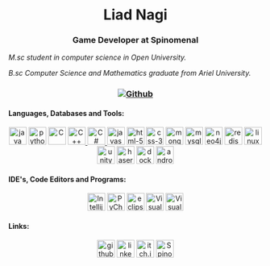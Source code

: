 <h1 align="center">Liad Nagi
<h3 align="center">Game Developer at Spinomenal</h3></h1>




<p align="center"><i>

M.sc student in computer science in Open University.

B.sc Computer Science and Mathematics graduate from Ariel University.

</i></p>

<h3 align="center"> 


[![Github](https://img.shields.io/github/followers/LIADN7?label=Followers&style=social)](https://github.com/LIADN7)

</h3>


<h4 align="left">Languages, Databases and Tools:</h4>
<p align="center">
<a href="https://www.java.com" target="Java"> <img src="https://github.com/get-icon/geticon/blob/master/icons/java.svg" alt="java" width="35" height="35"/></a>
<a href="https://www.python.org" target="Python"> <img src="https://github.com/get-icon/geticon/blob/master/icons/python.svg" alt="python" width="35" height="35"/></a>
<a href="https://en.wikipedia.org/wiki/C_(programming_language)" title="C"> <img src="https://github.com/get-icon/geticon/blob/master/icons/c.svg" alt="C" width="35" height="35"/></a>
<a href="https://www.cplusplus.com/" title="C++"> <img src="https://github.com/get-icon/geticon/blob/master/icons/c-plusplus.svg" alt="C++" width="35" height="35"/>  </a>
<a href="https://www.c-sharpcorner.com/" title="C#"> <img src="https://github.com/get-icon/geticon/blob/master/icons/c-sharp.svg" alt="C#" width="35" height="35"/>  </a>
<a href="https://developer.mozilla.org/he/docs/Web/JavaScript"> <img src="https://github.com/get-icon/geticon/blob/master/icons/javascript.svg" alt="javascript" width="35" height="35"/></a>
<a href="https://developer.mozilla.org/he/docs/Web/HTML"> <img src="https://github.com/get-icon/geticon/blob/master/icons/html-5.svg" alt="html-5" width="35" height="35"/></a>
<a href="https://developer.mozilla.org/en-US/docs/Web/CSS"> <img src="https://github.com/get-icon/geticon/blob/master/icons/css-3.svg" alt="css-3" width="35" height="35"/></a>
<a href="https://www.mongodb.com/"> <img src="https://img.icons8.com/color/50/000000/mongodb.png" alt="mongodb" width="35" height="35"/></a>
<a href="https://www.mysql.com/"> <img src="https://github.com/get-icon/geticon/blob/master/icons/mysql.svg" alt="mysql" width="35" height="35"/></a>
<a href="https://neo4j.com/"> <img src="https://iconape.com/wp-content/files/qy/83705/svg/neo4j.svg" alt="neo4j" width="35" height="35"/></a>
<a href="https://redis.io/"> <img src="https://cdn.iconscout.com/icon/free/png-256/redis-83994.png" alt="redis" width="35" height="35"/></a>
<a href="https://www.linux.org/"> <img src="https://github.com/get-icon/geticon/blob/master/icons/linux-tux.svg" alt="linux" width="35" height="35"/></a>
<a href="https://unity.com/"> <img src="https://onecode.co.il/onecode/wp-content/uploads/2021/11/unity-logo-988A22E703-seeklogo.com_.png" alt="unity" width="35" height="35"/></a>  
<a href="https://phaser.io/" target="git"> <img src="https://github.com/photonstorm/phaser/blob/v2.6.2/resources/Phaser%20Logo/PNG/Phaser-Logo-Small.png" alt="haser" width="35" height="35"/></a>
<a href="https://www.docker.com/"> <img src="https://github.com/get-icon/geticon/blob/master/icons/docker-icon.svg" alt="docker" width="35" height="35"/></a>
<a href="https://developer.android.com/" target="git"> <img src="https://cdn.worldvectorlogo.com/logos/android-studio-1.svg" alt="android studio" width="35" height="35"/></a>



</p>

<h4 align="left">IDE's, Code Editors and Programs:</h4>
<p align="center">
<a href="https://www.jetbrains.com/idea/" title="Intellij IDEA"> <img src="https://github.com/get-icon/geticon/blob/master/icons/intellij-idea.svg" alt="Intellij IDEA" width="35" height="35"/></a>  
<a href="https://www.jetbrains.com/pycharm/" target="PyCharm"> <img src="https://github.com/get-icon/geticon/blob/master/icons/pycharm.svg" alt="PyCharm" width="35" height="35"/></a>
<a href="https://www.eclipse.org/" title="eclipse"> <img src="https://github.com/get-icon/geticon/blob/master/icons/eclipse.svg" alt="eclipse" width="35" height="35"/></a> 
<a href="https://code.visualstudio.com/" title="Visual Studio Code"> <img src="https://github.com/get-icon/geticon/blob/master/icons/visual-studio-code.svg" alt="Visual Studio Code" width="35" height="35"/></a>  
<a href="https://code.visualstudio.com/" title="Visual Studio"> <img src="https://github.com/get-icon/geticon/blob/master/icons/visual-studio.svg" alt="Visual Studio" width="35" height="35"/></a>  
</p>

<h4 align="left">Links:</h4>
<p align="center">
<a href="https://github.com/LIADN7"> <img src="https://cdn3.iconfinder.com/data/icons/inficons/512/github.png" alt="github" width="35" height="35"/></a>
<a href="https://www.linkedin.com/in/liad-nagi/"> <img src="https://github.com/get-icon/geticon/blob/master/icons/linkedin-icon.svg" alt="linkedin" width="35" height="35"/></a>
<a href="https://liadn7.itch.io/"> <img src="https://user-images.githubusercontent.com/7604468/87527283-e4b9eb00-c659-11ea-8281-dc9d8377ce30.png" alt="itch.io" width="35" height="35"/></a>
<a href="https://spinomenal.com/"> <img src="https://pbs.twimg.com/profile_images/1071654833394995200/O1sRcS6O_400x400.jpg" alt="Spinomenal" width="35" height="35"/></a>

</p>
